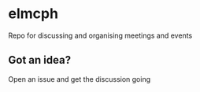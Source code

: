 # elmcph
 Repo for discussing and organising meetings and events

## Got an idea?
  Open an issue and get the discussion going

